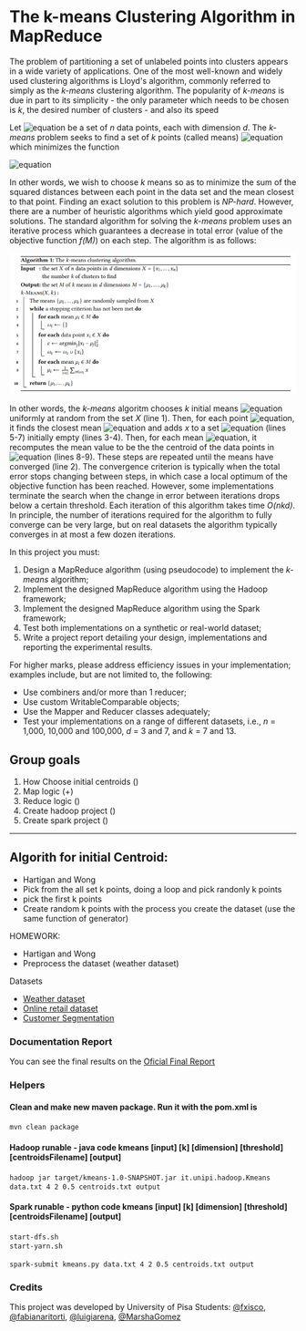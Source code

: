 # The k-means Clustering Algorithm in MapReduce

The problem of partitioning a set of unlabeled points into clusters appears in a wide variety of applications. One of the most well-known and widely used clustering algorithms is Lloyd's algorithm, commonly referred to simply as the _k-means_ clustering algorithm. The popularity of _k-means_ is due in part to its simplicity - the only parameter which needs to be chosen is _k_, the desired number of clusters - and also its speed

Let ![equation](https://render.githubusercontent.com/render/math?math=X%3D%5Cleft%5C%7Bx_%7B1%7D%2C...%2Cx_%7Bn%7D%5Cright%5C%7D) be a set of _n_ data points, each with dimension _d_. The _k-means_ problem seeks to find a set of _k_ points (called means) ![equation](https://render.githubusercontent.com/render/math?math=M%3D%5Cleft%5C%7B%5Cmu_%7B1%7D%2C...%2C%5Cmu_%7Bk%7D%5Cright%5C%7D) which minimizes the function

![equation](<https://render.githubusercontent.com/render/math?math=f(M)%20=%20\sum_{x\epsilon%20X}%20min_{\mu%20\epsilon%20M}%20\left%20|%20x%20-%20\mu%20%20\right%20|\frac{2}{2}>)

In other words, we wish to choose _k_ means so as to minimize the sum of the squared distances between each point in the data set and the mean closest to that point.
Finding an exact solution to this problem is _NP-hard_. However, there are a number of heuristic algorithms which yield good approximate solutions. The standard algorithm for solving the _k-means_ problem uses an iterative process which guarantees a decrease in total error (value of the objective function _f(M)_) on each step. The algorithm is as follows:

![Image of Yaktocat](img/k-means.PNG)

In other words, the _k-means_ algoritm chooses _k_ initial means ![equation](https://render.githubusercontent.com/render/math?math=%5Cmu_%7B1%7D%2C...%2C%5Cmu_%7Bk%7D) uniformly at random from the set _X_ (line 1). Then, for each point ![equation](https://render.githubusercontent.com/render/math?math=x%5Cepsilon%20X), it finds the closest mean ![equation](https://render.githubusercontent.com/render/math?math=%5Cmu_%7B1%7D) and adds _x_ to a set ![equation](https://render.githubusercontent.com/render/math?math=%5Comega_%7Bc%7D) (lines 5-7) initially empty (lines 3-4). Then, for each mean ![equation](https://render.githubusercontent.com/render/math?math=%5Cmu_%7Bi%7D), it recomputes the mean value to be the the centroid of the data points in ![equation](https://render.githubusercontent.com/render/math?math=%5Comega_%7Bi%7D) (lines 8-9).
These steps are repeated until the means have converged (line 2). The convergence criterion is typically when the total error stops changing between steps, in which case a local optimum of the objective function has been reached.
However, some implementations terminate the search when the change in error between iterations drops below a certain threshold. Each iteration of this algorithm takes time _O(nkd)_. In principle, the number of iterations required for the algorithm to fully converge can be very large, but on real datasets the algorithm typically converges in at most a few dozen iterations.

In this project you must:

1. Design a MapReduce algorithm (using pseudocode) to implement the _k-means_ algorithm;
2. Implement the designed MapReduce algorithm using the Hadoop framework;
3. Implement the designed MapReduce algorithm using the Spark framework;
4. Test both implementations on a synthetic or real-world dataset;
5. Write a project report detailing your design, implementations and reporting the experimental results.

For higher marks, please address efficiency issues in your implementation; examples include, but are not limited to, the following:

- Use combiners and/or more than 1 reducer;
- Use custom WritableComparable objects;
- Use the Mapper and Reducer classes adequately;
- Test your implementations on a range of different datasets, i.e., _n_ = 1,000, 10,000 and 100,000, _d_ = 3 and 7, and _k_ = 7 and 13.

## Group goals

1. How Choose initial centroids ()
2. Map logic (+)
3. Reduce logic ()
4. Create hadoop project ()
5. Create spark project ()

---

## Algorith for initial Centroid:

- Hartigan and Wong
- Pick from the all set k points, doing a loop and pick randonly k points
- pick the first k points
- Create random k points with the process you create the dataset (use the same function of generator)

HOMEWORK:

- Hartigan and Wong
- Preprocess the dataset (weather dataset)

Datasets

- [Weather dataset](https://www.kaggle.com/prakharrathi25/weather-data-clustering-using-k-means)
- [Online retail dataset](https://www.kaggle.com/hellbuoy/online-retail-k-means-hierarchical-clustering)
- [Customer Segmentation](https://www.kaggle.com/biphili/customer-centricity-k-means)

### Documentation Report

You can see the final results on the [Oficial Final Report](/documentation/Final-Project.pdf)

### Helpers

#### Clean and make new maven package. Run it with the pom.xml is

```shell
mvn clean package
```

#### Hadoop runable - java code kmeans [input] [k] [dimension] [threshold] [centroidsFilename] [output]

```shell
hadoop jar target/kmeans-1.0-SNAPSHOT.jar it.unipi.hadoop.Kmeans data.txt 4 2 0.5 centroids.txt output
```
#### Spark runable - python code kmeans [input] [k] [dimension] [threshold] [centroidsFilename] [output]

```shell
start-dfs.sh
start-yarn.sh

spark-submit kmeans.py data.txt 4 2 0.5 centroids.txt output
```

### Credits

This project was developed by University of Pisa Students: [@fxisco](https://github.com/fxisco), [@fabianaritorti](https://github.com/fabianaritorti), [@luigiarena](https://github.com/luigiarena), [@MarshaGomez](https://github.com/MarshaGomez)
